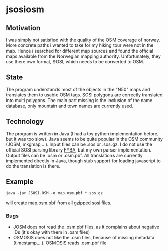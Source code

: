 # jsosiosm

## Motivation
I was simply not satisfied with the quality of the OSM coverage of norway. More concrete paths i wanted to take for my hiking tour were not in the map. Hence i searched for different map sources and found the official maps available from the Norwegian mapping authority. Unfortunately, they use there own format, SOSI, which needs to be converted to OSM.

## State
The program understands most of the objects in the "N50" maps and translates them to usable OSM tags. SOSI polygons are correctly translated into multi polygons. The main part missing is the inclusion of the name database, only mountain and town names are currently used.

## Technology
The program is written in Java (I had a toy python implementation before, but it was too slow). Java seems to be quite popular in the OSM community (JOSM, mkgmap,...). Input files can be .sos or .sos.gz. I do not use the official SOSI parsing library [FYBA](https://github.com/kartverket/fyba), but my own parser implementation. Output files can be .osm or .osm.pbf. All translations are currently implemented directly in Java, though stub support for loading javascript to do the translation is there.

## Example
```
java -jar JSOSI.OSM -o map.osm.pbf *.sos.gz
```
will create map.osm.pbf from all gzipped sosi files. 

### Bugs
* JOSM does not read the .osm.pbf files, as it complains about negative IDs (it's okay with them in .osm files)
* OSMOSIS does not like the .osm files, because of missing metadata (timestamp,...). OSMOSIS reads .osm.pbf file
